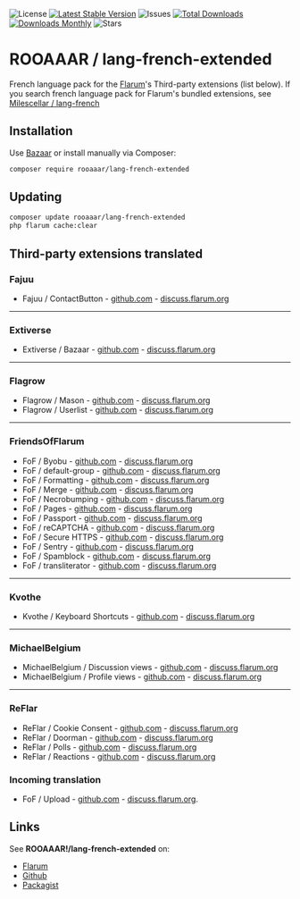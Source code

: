 ![License](https://img.shields.io/badge/license-MIT-blue.svg) [![Latest Stable Version](https://img.shields.io/packagist/v/rooaaar/lang-french-extended.svg)](https://packagist.org/packages/rooaaar/lang-french-extended) ![Issues](https://img.shields.io/github/issues/rooaaar/lang-french-extended.svg) [![Total Downloads](https://img.shields.io/packagist/dt/rooaaar/lang-french-extended.svg)](https://packagist.org/packages/rooaaar/lang-french-extended) [![Downloads Monthly](https://poser.pugx.org/rooaaar/lang-french-extended/d/monthly)](https://packagist.org/packages/rooaaar/lang-french-extended) ![Stars](https://img.shields.io/github/stars/rooaaar/lang-french-extended.svg)






# ROOAAAR / lang-french-extended
French language pack for the [Flarum](http://flarum.org/)'s Third-party extensions (list below).
If you search french language pack for Flarum's bundled extensions, see [Milescellar / lang-french](https://github.com/milescellar/lang-french)


## Installation

Use [Bazaar](https://github.com/flagrow/bazaar/) or install manually via Composer:

```bash
composer require rooaaar/lang-french-extended
```

## Updating

```bash
composer update rooaaar/lang-french-extended
php flarum cache:clear
```

## Third-party extensions translated



### Fajuu

 - Fajuu / ContactButton - [github.com](https://github.com/Fajuu/ContactButton) - [discuss.flarum.org](https://discuss.flarum.org/d/18228-contact-button)


 ---
### Extiverse

 - Extiverse / Bazaar - [github.com](https://github.com/extiverse/bazaar/) - [discuss.flarum.org](https://discuss.flarum.org/d/5151)


---
### Flagrow

 - Flagrow / Mason - [github.com](https://github.com/flagrow/mason/) - [discuss.flarum.org](https://discuss.flarum.org/d/7028-flagrow-mason-the-discussion-custom-fields-builder)
 - Flagrow / Userlist - [github.com](https://github.com/flagrow/users-list/) - [discuss.flarum.org](https://discuss.flarum.org/d/6009-flagrow-users-list-review-and-mass-mail-users-of-your-forum)


---
### FriendsOfFlarum

 - FoF / Byobu - [github.com](https://github.com/FriendsOfFlarum/byobu) - [discuss.flarum.org](https://discuss.flarum.org/d/4762-flagrow-by-bu-well-integrated-advanced-private-discussions)
 - FoF / default-group - [github.com](https://github.com/FriendsOfFlarum/default-group) - [discuss.flarum.org](https://discuss.flarum.org/d/18158-friendsofflarum-default-group)
 - FoF / Formatting - [github.com](https://github.com/FriendsOfFlarum/formatting) - [discuss.flarum.org](https://discuss.flarum.org/d/17770-friendsofflarum-formatting)
 - FoF / Merge - [github.com](https://github.com/FriendsOfFlarum/merge-discussions/) - [discuss.flarum.org](https://discuss.flarum.org/d/19460-friendsofflarum-merge-discussions)
 - FoF / Necrobumping - [github.com](https://github.com/FriendsOfFlarum/prevent-necrobumping/) - [discuss.flarum.org](https://discuss.flarum.org/d/18312-friendsofflarum-prevent-necrobumping)
 - FoF / Pages - [github.com](https://github.com/FriendsOfFlarum/pages) - [discuss.flarum.org](https://discuss.flarum.org/d/18301-friendsofflarum-pages)
 - FoF / Passport - [github.com](https://github.com/FriendsOfFlarum/passport) - [discuss.flarum.org](https://discuss.flarum.org/d/5203-flagrow-passport-the-laravel-passport-oauth-extension)
 - FoF / reCAPTCHA - [github.com](https://github.com/FriendsOfFlarum/recaptcha) - [discuss.flarum.org](https://discuss.flarum.org/d/18399-friendsofflarum-recaptcha)
 - FoF / Secure HTTPS - [github.com](https://github.com/FriendsOfFlarum/secure-https) - [discuss.flarum.org](https://discuss.flarum.org/d/17771-friendsofflarum-secure-https)
 - FoF / Sentry - [github.com](https://github.com/FriendsOfFlarum/sentry) - [discuss.flarum.org](https://discuss.flarum.org/d/18089-friendsofflarum-sentry)
 - FoF / Spamblock - [github.com](https://github.com/FriendsOfFlarum/spamblock) - [discuss.flarum.org](https://discuss.flarum.org/d/17772-friendsofflarum-spamblock)
 - FoF / transliterator - [github.com](https://github.com/FriendsOfFlarum/transliterator) - [discuss.flarum.org](https://discuss.flarum.org/d/18074-friendsofflarum-url-transliterator)


 ---
 ### Kvothe

  -  Kvothe / Keyboard Shortcuts - [github.com](https://github.com/oaklinq/flarum-ext-keyboard-shortcuts) - [discuss.flarum.org](https://discuss.flarum.org/d/19301-keyboard-shortcuts)




---
### MichaelBelgium

 -  MichaelBelgium / Discussion views - [github.com](https://github.com/MichaelBelgium/flarum-discussion-views/) - [discuss.flarum.org](https://discuss.flarum.org/d/7339-discussion-views)
 - MichaelBelgium / Profile views - [github.com](https://github.com/MichaelBelgium/flarum-profile-views/) - [discuss.flarum.org](https://discuss.flarum.org/d/7596-profile-views)


---
### ReFlar

 - ReFlar / Cookie Consent - [github.com](https://github.com/ReFlar/cookie-consent/) - [discuss.flarum.org](https://discuss.flarum.org/d/10395-cookie-consent)
 - ReFlar / Doorman - [github.com](https://github.com/ReFlar/doorman) - [discuss.flarum.org](https://discuss.flarum.org/d/17845-doorman-by-reflar)
 - ReFlar / Polls - [github.com](https://github.com/ReFlar/polls/) - [discuss.flarum.org](https://discuss.flarum.org/d/9762-poll)
 - ReFlar / Reactions - [github.com](https://github.com/ReFlar/reactions/) - [discuss.flarum.org](https://discuss.flarum.org/d/6542-reactions-by-reflar)


### Incoming translation

- FoF / Upload - [github.com](https://github.com/FriendsOfFlarum/upload/) - [discuss.flarum.org](https://discuss.flarum.org/d/4154-flagrow-upload-the-intelligent-file-attachment-extension).


## Links
See **ROOAAAR!/lang-french-extended** on:

* [Flarum](https://discuss.flarum.org/d/20039-rooaaar-the-french-language-pack-extended)
* [Github](https://github.com/rooaaar/lang-french-extended)
* [Packagist](https://packagist.org/packages/rooaaar/lang-french-extended)
